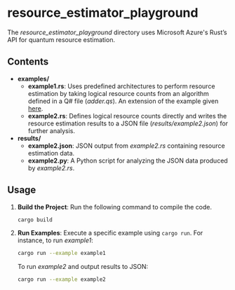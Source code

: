 # resource_estimator_playground

The *resource_estimator_playground* directory uses Microsoft Azure's Rust’s API for quantum resource estimation.

## Contents

- **examples/**
  - **example1.rs**: Uses predefined architectures to perform resource estimation by taking logical resource counts from an algorithm defined in a Q# file (*adder.qs*). An extension of the example given [here](https://github.com/microsoft/qsharp/blob/main/resource_estimator/examples/basic_logical_counts.rs).
  - **example2.rs**: Defines logical resource counts directly and writes the resource estimation results to a JSON file (*results/example2.json*) for further analysis.
- **results/**
  - **example2.json**: JSON output from *example2.rs* containing resource estimation data.
  - **example2.py**: A Python script for analyzing the JSON data produced by *example2.rs*.

## Usage

1. **Build the Project**: Run the following command to compile the code.
    ```bash
    cargo build
    ```

2. **Run Examples**: Execute a specific example using `cargo run`. For instance, to run *example1*:
    ```bash
    cargo run --example example1
    ```
   To run *example2* and output results to JSON:
    ```bash
    cargo run --example example2
    ```
